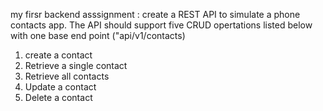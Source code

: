 my firsr backend asssignment : create a REST API to simulate a phone contacts app. The API should support five CRUD opertations listed below with one base end point ("api/v1/contacts)   
1. create a contact
2. Retrieve a single contact
3. Retrieve all contacts
4. Update a contact
5. Delete a contact
